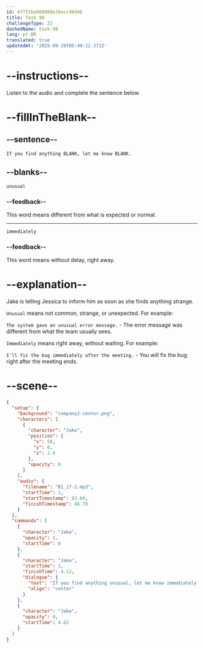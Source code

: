```yaml
---
id: 67f51ba068960e16ecc48d46
title: Task 98
challengeType: 22
dashedName: task-98
lang: pt-BR
translated: true
updatedAt: '2025-09-29T05:49:12.372Z'
---
```


<!-- (audio) Jake: If you find anything unusual, let me know immediately. -->

# --instructions--

Listen to the audio and complete the sentence below.

# --fillInTheBlank--

## --sentence--

`If you find anything BLANK, let me know BLANK.`

## --blanks--

`unusual`

### --feedback--

This word means different from what is expected or normal.

---

`immediately`

### --feedback--

This word means without delay, right away.

# --explanation--

Jake is telling Jessica to inform him as soon as she finds anything strange.

`Unusual` means not common, strange, or unexpected. For example:

`The system gave an unusual error message.` - The error message was different from what the team usually sees.

`Immediately` means right away, without waiting. For example:

`I'll fix the bug immediately after the meeting.` - You will fix the bug right after the meeting ends.

# --scene--

```json
{
  "setup": {
    "background": "company2-center.png",
    "characters": [
      {
        "character": "Jake",
        "position": {
          "x": 50,
          "y": 0,
          "z": 1.4
        },
        "opacity": 0
      }
    ],
    "audio": {
      "filename": "B1_17-2.mp3",
      "startTime": 1,
      "startTimestamp": 83.66,
      "finishTimestamp": 86.78
    }
  },
  "commands": [
    {
      "character": "Jake",
      "opacity": 1,
      "startTime": 0
    },
    {
      "character": "Jake",
      "startTime": 1,
      "finishTime": 4.12,
      "dialogue": {
        "text": "If you find anything unusual, let me know immediately.",
        "align": "center"
      }
    },
    {
      "character": "Jake",
      "opacity": 0,
      "startTime": 4.62
    }
  ]
}
```
